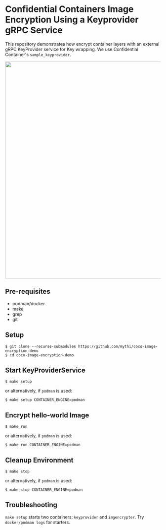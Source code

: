 # Confidential Containers Image Encryption Using a Keyprovider gRPC Service

This repository demonstrates how encrypt container layers with an external gRPC KeyProvider
service for Key wrapping. We use Confidential Container's `sample_keyprovider`.

[<img src="https://asciinema.org/a/g82wxCicc0WsQPcsAAPV4FDVL.svg&" width="700">](https://asciinema.org/a/g82wxCicc0WsQPcsAAPV4FDVL)

## Pre-requisites

- podman/docker
- make
- grep
- git

## Setup

```
$ git clone --recurse-submodules https://github.com/mythi/coco-image-encryption-demo
$ cd coco-image-encryption-demo
```

## Start KeyProviderService

```
$ make setup
```

or alternatively, if `podman` is used:

```
$ make setup CONTAINER_ENGINE=podman
```

## Encrypt hello-world Image

```
$ make run
```

or alternatively, if `podman` is used:

```
$ make run CONTAINER_ENGINE=podman
```

## Cleanup Environment

```
$ make stop
```

or alternatively, if `podman` is used:

```
$ make stop CONTAINER_ENGINE=podman
```

## Troubleshooting

`make setup` starts two containers: `keyprovider` and `imgencrypter`. Try `docker/podman logs`
for starters.
